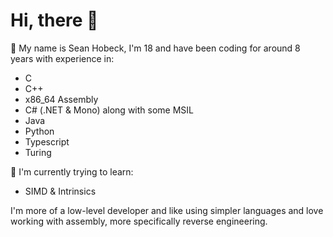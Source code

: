 # Hi, there 👋
📖 My name is Sean Hobeck, I'm 18 and have been coding for around 8 years with experience in:
- C
- C++
- x86_64 Assembly
- C# (.NET & Mono) along with some MSIL
- Java
- Python
- Typescript
- Turing

🌱 I'm currently trying to learn:
- SIMD & Intrinsics

I'm more of a low-level developer and like using simpler languages and love working with assembly, more specifically reverse engineering.

